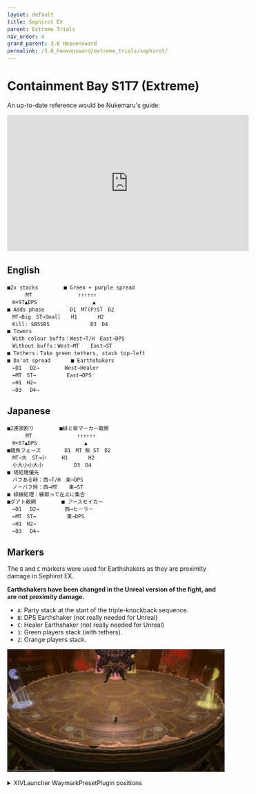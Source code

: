 ```yaml
---
layout: default
title: Sephirot EX
parent: Extreme Trials
nav_order: 4
grand_parent: 3.0 Heavensward
permalink: /3.0_heavensward/extreme_trials/sephirot/
---
```


# Containment Bay S1T7 (Extreme)

An up-to-date reference would be Nukemaru's guide:

<iframe width="560" height="315" src="https://www.youtube.com/embed/bHCGhhyV8VQ" title="YouTube video player" frameborder="0" allow="accelerometer; autoplay; clipboard-write; encrypted-media; gyroscope; picture-in-picture" allowfullscreen></iframe>

## English
```
■2x stacks　　　　　■ Green + purple spread
　　　 MT　　　　　　　　　↑↑↑↑↑↑
　H+ST▲DPS　　　　　　　　　   ▲
■ Adds phase　　　　　D1　MT(P)ST　D2
　MT→Big　ST→Small　　H1　　　　H2
　Kill: SBSSBS　　　　　　　　D3　D4
■ Towers
　With colour buffs：West→T/H　East→DPS
　Without buffs：West→MT　  East→ST
■ Tethers：Take green tethers, stack top-left
■ Da'at spread　　　　■ Earthshakers
　←D1　 D2→　　　　　West→Healer
　←MT　ST→　　　　　　East→DPS
　←H1　H2→
　←D3　 D4→
```

## Japanese
```
■2連頭割り　　　　　■緑と紫マーカー散開
　　　 MT　　　　　　　   ↑↑↑↑↑↑
　H+ST▲DPS　　　　　　　　  ▲
■雑魚フェーズ 　　　　D1　MT 紫 ST　D2
　MT→大　ST→小　　　H1　　　　H2
　小大小小大小　　　　　　D3　D4
■ 塔処理優先
　バフある時：西→T/H　東→DPS
　ノーバフ時：西→MT　  東→ST
■ 緑線処理：線取って左上に集合
■ダアト散開　　　　　■ アースセイカー
　←D1　 D2→　　　　　西→ヒーラー
　←MT　ST→　　　　　　東→DPS
　←H1　H2→
　←D3　 D4→
```

## Markers

The `B` and `C` markers were used for Earthshakers as they are proximity damage in Sephirot EX.

**Earthshakers have been changed in the Unreal version of the fight, and are not proximity damage.**

* `A`: Party stack at the start of the triple-knockback sequence.
* `B`: DPS Earthshaker (not really needed for Unreal)
* `C`: Healer Earthshaker (not really needed for Unreal)
* `1`: Green players stack (with tethers).
* `2`: Orange players stack.

![](images/markers.jpg)
<details markdown=block>
<summary>XIVLauncher WaymarkPresetPlugin positions</summary>

```json
{"Name":"Sephirot EX","MapID":135,"A":{"X":0.0,"Y":0.074,"Z":-9.75,"ID":0,"Active":true},"B":{"X":16.0,"Y":0.052,"Z":9.0,"ID":1,"Active":true},"C":{"X":-16.0,"Y":0.052,"Z":9.0,"ID":2,"Active":true},"D":{"X":0.0,"Y":0.0,"Z":0.0,"ID":3,"Active":false},"One":{"X":-5.35,"Y":0.052,"Z":-17.5,"ID":4,"Active":true},"Two":{"X":5.35,"Y":0.052,"Z":-17.5,"ID":5,"Active":true},"Three":{"X":0.0,"Y":0.0,"Z":0.0,"ID":6,"Active":false},"Four":{"X":0.0,"Y":0.0,"Z":0.0,"ID":7,"Active":false}}
```

</details>
